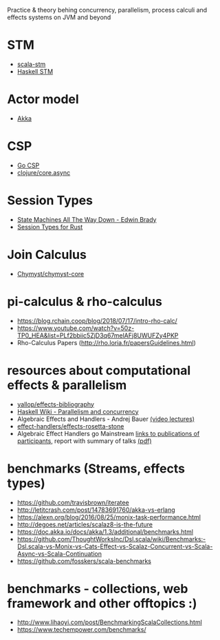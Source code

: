 Practice & theory behing concurrency, parallelism, process calculi and effects systems on JVM and beyond

# STM
* [scala-stm](https://nbronson.github.io/scala-stm/)
* [Haskell STM](http://hackage.haskell.org/package/stm)

# Actor model
* [Akka](https://akka.io/)

# CSP
* [Go CSP](https://godoc.org/github.com/thomas11/csp)
* [clojure/core.async](https://github.com/clojure/core.async)

# Session Types
* [State Machines All The Way Down - Edwin Brady](https://www.idris-lang.org/drafts/sms.pdf)
* [Session Types for Rust](http://munksgaard.me/papers/laumann-munksgaard-larsen.pdf)

# Join Calculus
* [Chymyst/chymyst-core](https://github.com/Chymyst/chymyst-core)

# pi-calculus & rho-calculus
* https://blog.rchain.coop/blog/2018/07/17/intro-rho-calc/
* https://www.youtube.com/watch?v=50z-TP0_HEA&list=PLf2bbiic5ZjD3q67melAFj8UWUFZy4PKP
* Rho-Calculus Papers (http://rho.loria.fr/papersGuidelines.html)

# resources about computational effects & parallelism
* [yallop/effects-bibliography](https://github.com/yallop/effects-bibliography)
* [Haskell Wiki - Parallelism and concurrency](https://wiki.haskell.org/Research_papers/Parallelism_and_concurrency)
* Algebraic Effects and Handlers - Andrej Bauer [(video lectures)](https://www.cs.uoregon.edu/research/summerschool/summer18/topics.php#Bauer)
* [effect-handlers/effects-rosetta-stone](https://github.com/effect-handlers/effects-rosetta-stone)
* Algebraic Effect Handlers go Mainstream [links to publications of participants](https://www.dagstuhl.de/program/calendar/partlist/?semnr=18172&SUOG), report with summary of talks [(pdf)](http://drops.dagstuhl.de/opus/volltexte/2018/9762/pdf/dagrep_v008_i004_p104_18172.pdf)


# benchmarks (Streams, effects types)
* https://github.com/travisbrown/iteratee
* http://letitcrash.com/post/14783691760/akka-vs-erlang
* https://alexn.org/blog/2016/08/25/monix-task-performance.html
* http://degoes.net/articles/scalaz8-is-the-future
* https://doc.akka.io/docs/akka/1.3/additional/benchmarks.html
* https://github.com/ThoughtWorksInc/Dsl.scala/wiki/Benchmarks:-Dsl.scala-vs-Monix-vs-Cats-Effect-vs-Scalaz-Concurrent-vs-Scala-Async-vs-Scala-Continuation
* https://github.com/fosskers/scala-benchmarks

# benchmarks - collections, web framework and other offtopics :)
* http://www.lihaoyi.com/post/BenchmarkingScalaCollections.html
* https://www.techempower.com/benchmarks/

